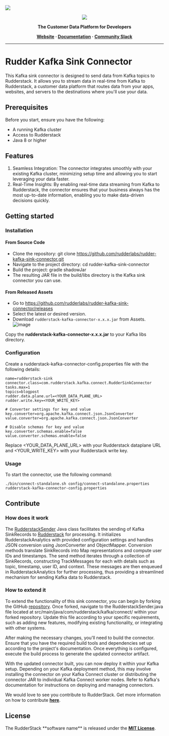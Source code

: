 <a href="https://codecov.io/gh/rudderlabs/rudder-kafka-sink-connector" > 
 <img src="https://codecov.io/gh/rudderlabs/rudder-kafka-sink-connector/graph/badge.svg?token=eThyQCVghX"/> 
</a>
 
<p align="center">
  <a href="https://rudderstack.com/">
    <img src="https://user-images.githubusercontent.com/59817155/121357083-1c571300-c94f-11eb-8cc7-ce6df13855c9.png">
  </a>
</p>

<p align="center"><b>The Customer Data Platform for Developers</b></p>

<p align="center">
  <b>
    <a href="https://rudderstack.com">Website</a>
    ·
    <a href="">Documentation</a>
    ·
    <a href="https://rudderstack.com/join-rudderstack-slack-community">Community Slack</a>
  </b>
</p>

---

# Rudder Kafka Sink Connector

This Kafka sink connector is designed to send data from Kafka topics to Rudderstack. It allows you to stream data in real-time from Kafka to Rudderstack, a customer data platform that routes data from your apps, websites, and servers to the destinations where you'll use your data.

## Prerequisites

Before you start, ensure you have the following:

* A running Kafka cluster
* Access to Rudderstack
* Java 8 or higher

## Features
1. Seamless Integration: The connector integrates smoothly with your existing Kafka cluster, minimizing setup time and allowing you to start leveraging your data faster.
1. Real-Time Insights: By enabling real-time data streaming from Kafka to Rudderstack, the connector ensures that your business always has the most up-to-date information, enabling you to make data-driven decisions quickly.

## Getting started
### Installation 
#### From Source Code
* Clone the repository: git clone https://github.com/rudderlabs/rudder-kafka-sink-connector.git
* Navigate to the project directory: cd rudder-kafka-sink-connector
* Build the project: gradle shadowJar
* The resulting JAR file in the build/libs directory is the Kafka sink connector you can use.

#### From Released Assets
* Go to https://github.com/rudderlabs/rudder-kafka-sink-connector/releases
* Select the latest or desired version.
* Download `rudderstack-kafka-connector-x.x.x.jar` from Assets.
  ![image](https://github.com/rudderlabs/rudder-kafka-sink-connector/assets/33080863/b4eb8024-bd15-4472-89e3-137351fc594a)

Copy the **rudderstack-kafka-connector-x.x.x.jar** to your Kafka libs directory.

### Configuration
Create a rudderstack-kafka-connector-config.properties file with the following details:
```
name=rudderstack-sink
connector.class=com.rudderstack.kafka.connect.RudderSinkConnector
tasks.max=1
topics=blogpost
rudder.data.plane.url=<YOUR_DATA_PLANE_URL>
rudder.write.key=<YOUR_WRITE_KEY>

# Converter settings for key and value
key.converter=org.apache.kafka.connect.json.JsonConverter
value.converter=org.apache.kafka.connect.json.JsonConverter

# Disable schemas for key and value
key.converter.schemas.enable=false
value.converter.schemas.enable=false
```
Replace <YOUR_DATA_PLANE_URL> with your Rudderstack dataplane URL and <YOUR_WRITE_KEY> with your Rudderstack write key.

### Usage
To start the connector, use the following command:

`./bin/connect-standalone.sh config/connect-standalone.properties rudderstack-kafka-connector-config.properties`

## Contribute
### How does it work
The [RudderstackSender](src/main/java/com/rudderstack/kafka/connect/RudderstackSender.java) Java class facilitates the sending of Kafka SinkRecords to [Rudderstack](https://rudderstack.com/) for processing. It initializes RudderstackAnalytics with provided configuration settings and handles JSON conversion using JsonConverter and ObjectMapper. Conversion methods translate SinkRecords into Map representations and compute user IDs and timestamps. The send method iterates through a collection of SinkRecords, constructing TrackMessages for each with details such as topic, timestamp, user ID, and context. These messages are then enqueued in RudderstackAnalytics for further processing, thus providing a streamlined mechanism for sending Kafka data to Rudderstack.
### How to extend it
To extend the functionality of this sink connector, you can begin by forking the GitHub [repository](https://github.com/rudderlabs/rudder-kafka-sink-connector). Once forked, navigate to the RudderstackSender.java file located at src/main/java/com/rudderstack/kafka/connect/ within your forked repository. Update this file according to your specific requirements, such as adding new features, modifying existing functionality, or integrating with other systems.

After making the necessary changes, you'll need to build the connector. Ensure that you have the required build tools and dependencies set up according to the project's documentation. Once everything is configured, execute the build process to generate the updated connector artifact.

With the updated connector built, you can now deploy it within your Kafka setup. Depending on your Kafka deployment method, this may involve installing the connector on your Kafka Connect cluster or distributing the connector JAR to individual Kafka Connect worker nodes. Refer to Kafka's documentation for instructions on deploying and managing connectors.

We would love to see you contribute to RudderStack. Get more information on how to contribute [**here**](CONTRIBUTING.md).

## License

The RudderStack \*\*software name\*\* is released under the [**MIT License**](https://opensource.org/licenses/MIT).
